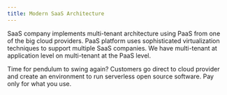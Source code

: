 ```yaml
---
title: Modern SaaS Architecture
---
```


SaaS company implements multi-tenant architecture using PaaS from one of the big cloud providers. PaaS platform uses sophisticated virtualization techniques to support multiple SaaS companies. We have multi-tenant at application level on multi-tenant at the PaaS level.

Time for pendulum to swing again? Customers go direct to cloud provider and create an environment to run serverless open source software. Pay only for what you use. 